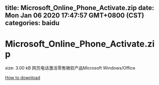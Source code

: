 
title: Microsoft_Online_Phone_Activate.zip
date: Mon Jan 06 2020 17:47:57 GMT+0800 (CST)    
categories: baidu
---

# Microsoft_Online_Phone_Activate.zip
size: 3.00 kB
 网页电话激活零售微软产品Microsoft Windows/Office
 

[How to download](https://bpcam.bemobtrk.com/go/2ceec3aa-1ca2-46d6-b9ff-aaa5c184517c?jno=4561)